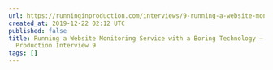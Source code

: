 ```yaml
---
url: https://runninginproduction.com/interviews/9-running-a-website-monitoring-service-with-a-boring-technology
created_at: 2019-12-22 02:12 UTC
published: false
title: Running a Website Monitoring Service with a Boring Technology — Running in
  Production Interview 9
tags: []
---
```



